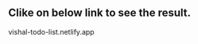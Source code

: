Clike on below link to see the result.
--------------------------------------
vishal-todo-list.netlify.app
